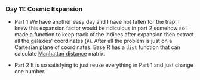 ### **Day 11**: Cosmic Expansion

-   Part 1 We have another easy day and I have not fallen for the trap. I knew this expansion factor would be ridiculous in part 2 somehow so I made a function to keep track of the indices after expansion then extract all the galaxies' coordinates (`#`). After all the problem is just on a Cartesian plane of coordinates. Base R has a `dist` function that can calculate [Manhattan distance](https://en.wikipedia.org/wiki/Taxicab_geometry) matrix.

-   Part 2 It is so satisfying to just reuse everything in Part 1 and just change one number.
